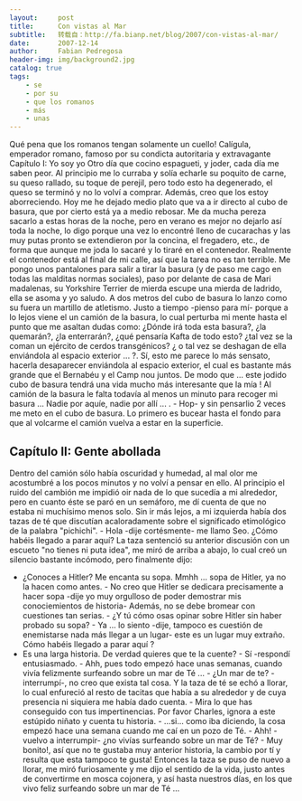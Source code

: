 ```yaml
---
layout:     post
title:      Con vistas al Mar
subtitle:   转载自：http://fa.bianp.net/blog/2007/con-vistas-al-mar/
date:       2007-12-14
author:     Fabian Pedregosa
header-img: img/background2.jpg
catalog: true
tags:
    - se
    - por su
    - que los romanos
    - más
    - unas
---
```




 Qué pena que los romanos tengan solamente un cuello! Calígula,
 emperador romano, famoso por su condicta autoritaria y extravagante
Capítulo I: Yo soy yo
Otro día que cocino espagueti, y joder, cada día me saben peor. Al
principio me lo curraba y solía echarle su poquito de carne, su queso
rallado, su toque de perejil, pero todo esto ha degenerado, el queso se
terminó y no lo volví a comprar. Además, creo que los estoy
aborreciendo. Hoy me he dejado medio plato que va a ir directo al cubo
de basura, que por cierto está ya a medio rebosar. Me da mucha pereza
sacarlo a estas horas de la noche, pero en verano es mejor no dejarlo
así toda la noche, lo digo porque una vez lo encontré lleno de
cucarachas y las muy putas pronto se extendieron por la concina, el
fregadero, etc., de forma que aunque me joda lo sacaré y lo tiraré en el
contenedor. Realmente el contenedor está al final de mi calle, así que
la tarea no es tan terrible. Me pongo unos pantalones para salir a tirar
la basura (y de paso me cago en todas las malditas normas sociales),
paso por delante de casa de Mari madalenas, su Yorkshire Terrier de
mierda escupe una mierda de ladrido, ella se asoma y yo saludo. A dos
metros del cubo de basura lo lanzo como su fuera un martillo de
atletismo. Justo a tiempo -pienso para mí- porque a lo lejos viene el un
camión de la basura, lo cual perturba mi mente hasta el punto que me
asaltan dudas como: ¿Dónde irá toda esta basura?, ¿la quemarán?, ¿la
enterrarán?, ¿qué pensaría Kafta de todo esto? ¿tal vez se la coman un
ejército de cerdos transgénicos? ¿ o tal vez se deshagan de ella
enviándola al espacio exterior ... ?. Sí, esto me parece lo más sensato,
hacerla desaparecer enviándola al espacio exterior, el cual es bastante
más grande que el Bernabéu y el Camp nou juntos. De modo que ... este
jodido cubo de basura tendrá una vida mucho más interesante que la mía !
Al camión de la basura le falta todavía al menos un minuto para recoger
mi basura ... Nadie por aquíe, nadie por allí ... . - Hop- y sin
pensarlio 2 veces me meto en el cubo de basura. Lo primero es bucear
hasta el fondo para que al volcarme el camión vuelva a estar en la
superficie.

## Capítulo II: Gente abollada

Dentro del camión sólo había oscuridad y humedad, al mal olor me
acostumbré a los pocos minutos y no volví a pensar en ello. Al principio
el ruido del cambión me impidió oir nada de lo que sucedía a mi
alrededor, pero en cuanto éste se paró en un semáforo, me dí cuenta de
que no estaba ni muchísimo menos solo. Sin ir más lejos, a mi izquierda
había dos tazas de té que discutían acaloradamente sobre el significado
etimológico de la palabra "pichichi". - Hola -dije cortésmente- me llamo
Seo. ¿Cómo habéis llegado a parar aquí? La taza sentenció su anterior
discusión con un escueto "no tienes ni puta idea", me miró de arriba a
abajo, lo cual creó un silencio bastante incómodo, pero finalmente dijo:
- ¿Conoces a Hitler? Me encanta su sopa. Mmhh ... sopa de Hitler, ya no
la hacen como antes. - No creo que Hitler se dedicara precisamente a
hacer sopa -dije yo muy orgulloso de poder demostrar mis conociemientos
de historia- Además, no se debe bromear con cuestiones tan serias. - ¿Y
tú cómo osas opinar sobre Hitler sin haber probado su sopa? - Ya ... lo
siento -dije, tampoco es cuestión de enemistarse nada más llegar a un
lugar- este es un lugar muy extraño. Cómo habéis llegado a parar aquí ?
- Es una larga historia. De verdad quieres que te la cuente? - Sí
-respondí entusiasmado. - Ahh, pues todo empezó hace unas semanas,
cuando vivía felizmente surfeando sobre un mar de Té ... - ¿Un mar de
te? -interrumpí-, no creo que exista tal cosa. Y la taza de té se echó a
llorar, lo cual enfureció al resto de tacitas que había a su alrededor y
de cuya presencia ni siquiera me había dado cuenta. - Mira lo que has
conseguido con tus impertinencias. Por favor Charles, ignora a este
estúpido niñato y cuenta tu historia. - ...si... como iba diciendo, la
cosa empezó hace una semana cuando me caí en un pozo de Té. - Ahh!
-vuelvo a interrumpir- ¿no vivías surfeando sobre un mar de Té? - Muy
bonito!, así que no te gustaba muy anterior historia, la cambio por tí y
resulta que esta tampoco te gusta! Entonces la taza se puso de nuevo a
llorar, me miró furiosamente y me dijo el sentido de la vida, justo
antes de convertirme en mosca cojonera, y así hasta nuestros días, en
los que vivo feliz surfeando sobre un mar de Té ...
